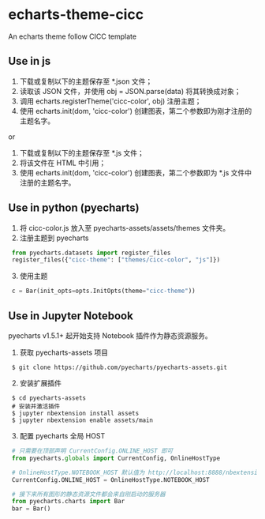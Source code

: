 # echarts-theme-cicc
An echarts theme follow CICC template

## Use in js

1. 下载或复制以下的主题保存至 *.json 文件；
2. 读取该 JSON 文件，并使用 obj = JSON.parse(data) 将其转换成对象；
3. 调用 echarts.registerTheme('cicc-color', obj) 注册主题；
4. 使用 echarts.init(dom, 'cicc-color') 创建图表，第二个参数即为刚才注册的主题名字。

or

1. 下载或复制以下的主题保存至 *.js 文件；
2. 将该文件在 HTML 中引用；
3. 使用 echarts.init(dom, 'cicc-color') 创建图表，第二个参数即为 *.js 文件中注册的主题名字。

## Use in python (pyecharts)

1. 将 cicc-color.js 放入至 pyecharts-assets/assets/themes 文件夹。
2. 注册主题到 pyecharts
````python
 from pyecharts.datasets import register_files
 register_files({"cicc-theme": ["themes/cicc-color", "js"]})
````
3. 使用主题
````python
 c = Bar(init_opts=opts.InitOpts(theme="cicc-theme"))
````

## Use in Jupyter Notebook

pyecharts v1.5.1+ 起开始支持 Notebook 插件作为静态资源服务。

1. 获取 pyecharts-assets 项目
````shell
 $ git clone https://github.com/pyecharts/pyecharts-assets.git
````

2. 安装扩展插件

````shell
 $ cd pyecharts-assets
 # 安装并激活插件
 $ jupyter nbextension install assets
 $ jupyter nbextension enable assets/main
````
3. 配置 pyecharts 全局 HOST

````python
 # 只需要在顶部声明 CurrentConfig.ONLINE_HOST 即可
 from pyecharts.globals import CurrentConfig, OnlineHostType

 # OnlineHostType.NOTEBOOK_HOST 默认值为 http://localhost:8888/nbextensions/assets/
 CurrentConfig.ONLINE_HOST = OnlineHostType.NOTEBOOK_HOST

 # 接下来所有图形的静态资源文件都会来自刚启动的服务器
 from pyecharts.charts import Bar
 bar = Bar()
````
